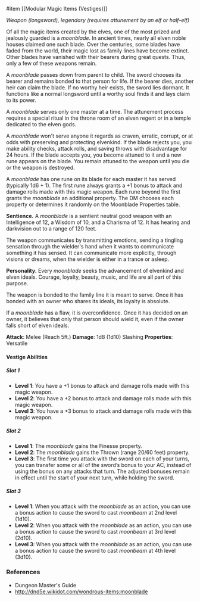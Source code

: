  #item [[Modular Magic Items (Vestiges)]]

_Weapon (longsword), legendary (requires attunement by an elf or half-elf)_

Of all the magic items created by the elves, one of the most prized and jealously guarded is a _moonblade_. In ancient times, nearly all elven noble houses claimed one such blade. Over the centuries, some blades have faded from the world, their magic lost as family lines have become extinct. Other blades have vanished with their bearers during great quests. Thus, only a few of these weapons remain.

A _moonblade_ passes down from parent to child. The sword chooses its bearer and remains bonded to that person for life. If the bearer dies, another heir can claim the blade. If no worthy heir exists, the sword lies dormant. It functions like a normal longsword until a worthy soul finds it and lays claim to its power.

A _moonblade_ serves only one master at a time. The attunement process requires a special ritual in the throne room of an elven regent or in a temple dedicated to the elven gods.

A _moonblade_ won't serve anyone it regards as craven, erratic, corrupt, or at odds with preserving and protecting elvenkind. If the blade rejects you, you make ability checks, attack rolls, and saving throws with disadvantage for 24 hours. If the blade accepts you, you become attuned to it and a new rune appears on the blade. You remain attuned to the weapon until you die or the weapon is destroyed.

A _moonblade_ has one rune on its blade for each master it has served (typically 1d6 + 1). The first rune always grants a +1 bonus to attack and damage rolls made with this magic weapon. Each rune beyond the first grants the _moonblade_ an additional property. The DM chooses each property or determines it randomly on the Moonblade Properties table.

**Sentience.** A _moonblade_ is a sentient neutral good weapon with an Intelligence of 12, a Wisdom of 10, and a Charisma of 12. It has hearing and darkvision out to a range of 120 feet.

The weapon communicates by transmitting emotions, sending a tingling sensation through the wielder's hand when it wants to communicate something it has sensed. It can communicate more explicitly, through visions or dreams, when the wielder is either in a trance or asleep.

**Personality.** Every _moonblade_ seeks the advancement of elvenkind and elven ideals. Courage, loyalty, beauty, music, and life are all part of this purpose.

The weapon is bonded to the family line it is meant to serve. Once it has bonded with an owner who shares its ideals, its loyalty is absolute.

If a _moonblade_ has a flaw, it is overconfidence. Once it has decided on an owner, it believes that only that person should wield it, even if the owner falls short of elven ideals.

**Attack**: Melee (Reach 5ft.)
**Damage**: 1d8 (1d10) Slashing
**Properties**: Versatile

#### Vestige Abilities

##### Slot 1
- **Level 1**: You have a +1 bonus to attack and damage rolls made with this magic weapon.
- **Level 2**: You have a +2 bonus to attack and damage rolls made with this magic weapon.
- **Level 3**: You have a +3 bonus to attack and damage rolls made with this magic weapon.

##### Slot 2
- **Level 1**: The *moonblade* gains the Finesse property.
- **Level 2**: The *moonblade* gains the Thrown (range 20/60 feet) property.
- **Level 3**: The first time you attack with the sword on each of your turns, you can transfer some or all of the sword’s bonus to your AC, instead of using the bonus on any attacks that turn. The adjusted bonuses remain in effect until the start of your next turn, while holding the sword.

##### Slot 3
- **Level 1**: When you attack with the *moonblade* as an action, you can use a bonus action to cause the sword to cast *moonbeam* at 2nd level (1d10).
- **Level 2**: When you attack with the *moonblade* as an action, you can use a bonus action to cause the sword to cast *moonbeam* at 3rd level (2d10).
- **Level 3**: When you attack with the *moonblade* as an action, you can use a bonus action to cause the sword to cast *moonbeam* at 4th level (3d10).

### References

* Dungeon Master's Guide
* http://dnd5e.wikidot.com/wondrous-items:moonblade
